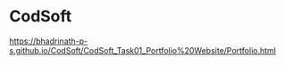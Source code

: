 # CodSoft
https://bhadrinath-p-s.github.io/CodSoft/CodSoft_Task01_Portfolio%20Website/Portfolio.html
